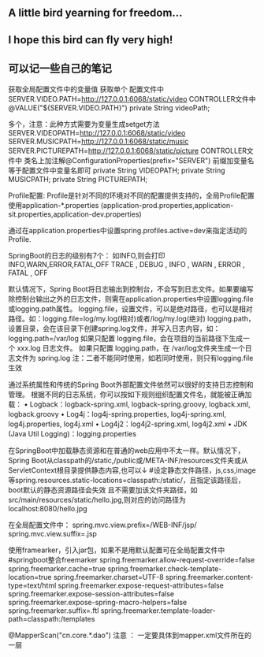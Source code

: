 ## A little bird yearning for freedom...
## I hope this bird can fly very high!
## 可以记一些自己的笔记
获取全局配置文件中的变量值
获取单个
配置文件中
SERVER.VIDEO.PATH=http://127.0.0.1:6068/static/video
CONTROLLER文件中
@VALUE("${SERVER.VIDEO.PATH}")
private String videoPath;

多个，注意：此种方式需要为变量生成setget方法
SERVER.VIDEOPATH=http://127.0.0.1:6068/static/video
SERVER.MUSICPATH=http://127.0.0.1:6068/static/music
SERVER.PICTUREPATH=http://127.0.0.1:6068/static/picture
CONTROLLER文件中
类名上加注解@ConfigurationProperties(prefix="SERVER") 前缀加变量名等于配置文件中变量名即可
private String VIDEOPATH;
private String MUSICPATH;
private String PICTUREPATH;

Profile配置:
Profile是针对不同的环境对不同的配置提供支持的，全局Profile配置使用application-*.properties
(application-prod.properties,application-sit.properties,application-dev.properties)

通过在application.properties中设置spring.profiles.active=dev来指定活动的Profile.


SpringBoot的日志的级别有7个： 如INFO,则会打印INFO,WARN,ERROR,FATAL,OFF
TRACE , DEBUG , INFO , WARN , ERROR , FATAL , OFF


默认情况下，Spring Boot将日志输出到控制台，不会写到日志文件。如果要编写除控制台输出之外的日志文件，则需在application.properties中设置logging.file或logging.path属性。
logging.file，设置文件，可以是绝对路径，也可以是相对路径。如：logging.file=log/my.log(相对)或者/log/my.log(绝对)
logging.path，设置目录，会在该目录下创建spring.log文件，并写入日志内容，如：logging.path=/var/log
如果只配置 logging.file，会在项目的当前路径下生成一个 xxx.log 日志文件。
如果只配置 logging.path，在 /var/log文件夹生成一个日志文件为 spring.log
注：二者不能同时使用，如若同时使用，则只有logging.file生效

通过系统属性和传统的Spring Boot外部配置文件依然可以很好的支持日志控制和管理。
根据不同的日志系统，你可以按如下规则组织配置文件名，就能被正确加载：
•	Logback：logback-spring.xml, logback-spring.groovy, logback.xml, logback.groovy
•	Log4j：log4j-spring.properties, log4j-spring.xml, log4j.properties, log4j.xml
•	Log4j2：log4j2-spring.xml, log4j2.xml
•	JDK (Java Util Logging)：logging.properties


在SpringBoot中加载静态资源和在普通的web应用中不太一样。默认情况下，Spring Boot从classpath的/static,/public或/META-INF/resources文件夹或从ServletContext根目录提供静态内容,也可以↓
#设定静态文件路径，js,css,image等spring.resources.static-locations=classpath:/static/，且指定该路径后，boot默认的静态资源路径会失效
且不需要加该文件夹路径，如src/main/resources/static/hello.jpg,则对应的访问路径为localhost:8080/hello.jpg

在全局配置文件中：
          spring.mvc.view.prefix=/WEB-INF/jsp/
spring.mvc.view.suffix=.jsp

使用framearker，引入jar包，如果不是用默认配置可在全局配置文件中#springboot整合freemarker
spring.freemarker.allow-request-override=false
spring.freemarker.cache=true
spring.freemarker.check-template-location=true
spring.freemarker.charset=UTF-8
spring.freemarker.content-type=text/html
spring.freemarker.expose-request-attributes=false
spring.freemarker.expose-session-attributes=false
spring.freemarker.expose-spring-macro-helpers=false
spring.freemarker.suffix=.ftl
spring.freemarker.template-loader-path=classpath:/templates

@MapperScan("cn.core.*.dao")  注意 ： 一定要具体到mapper.xml文件所在的一层